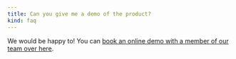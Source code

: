 ```yaml
---
title: Can you give me a demo of the product?
kind: faq
---
```


We would be happy to! You can [book an online demo with a member of our team over here][1].

[1]: https://www.cloudcraft.co/request-demo
